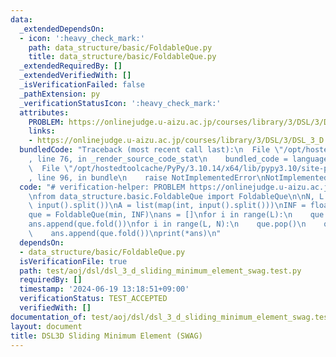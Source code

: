 ```yaml
---
data:
  _extendedDependsOn:
  - icon: ':heavy_check_mark:'
    path: data_structure/basic/FoldableQue.py
    title: data_structure/basic/FoldableQue.py
  _extendedRequiredBy: []
  _extendedVerifiedWith: []
  _isVerificationFailed: false
  _pathExtension: py
  _verificationStatusIcon: ':heavy_check_mark:'
  attributes:
    PROBLEM: https://onlinejudge.u-aizu.ac.jp/courses/library/3/DSL/3/DSL_3_D
    links:
    - https://onlinejudge.u-aizu.ac.jp/courses/library/3/DSL/3/DSL_3_D
  bundledCode: "Traceback (most recent call last):\n  File \"/opt/hostedtoolcache/PyPy/3.10.14/x64/lib/pypy3.10/site-packages/onlinejudge_verify/documentation/build.py\"\
    , line 76, in _render_source_code_stat\n    bundled_code = language.bundle(\n\
    \  File \"/opt/hostedtoolcache/PyPy/3.10.14/x64/lib/pypy3.10/site-packages/onlinejudge_verify/languages/python.py\"\
    , line 96, in bundle\n    raise NotImplementedError\nNotImplementedError\n"
  code: "# verification-helper: PROBLEM https://onlinejudge.u-aizu.ac.jp/courses/library/3/DSL/3/DSL_3_D\n\
    \nfrom data_structure.basic.FoldableQue import FoldableQue\n\nN, L = map(int,\
    \ input().split())\nA = list(map(int, input().split()))\nINF = float(\"inf\")\n\
    que = FoldableQue(min, INF)\nans = []\nfor i in range(L):\n    que.push(A[i])\n\
    ans.append(que.fold())\nfor i in range(L, N):\n    que.pop()\n    que.push(A[i])\n\
    \    ans.append(que.fold())\nprint(*ans)\n"
  dependsOn:
  - data_structure/basic/FoldableQue.py
  isVerificationFile: true
  path: test/aoj/dsl/dsl_3_d_sliding_minimum_element_swag.test.py
  requiredBy: []
  timestamp: '2024-06-19 13:18:51+09:00'
  verificationStatus: TEST_ACCEPTED
  verifiedWith: []
documentation_of: test/aoj/dsl/dsl_3_d_sliding_minimum_element_swag.test.py
layout: document
title: DSL3D Sliding Minimum Element (SWAG)
---
```


